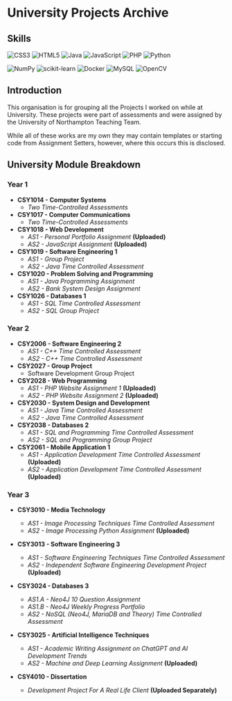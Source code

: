 # University Projects Archive
## Skills
![CSS3](https://img.shields.io/badge/css3-%231572B6.svg?style=for-the-badge&logo=css3&logoColor=white)
![HTML5](https://img.shields.io/badge/html5-%23E34F26.svg?style=for-the-badge&logo=html5&logoColor=white)
![Java](https://img.shields.io/badge/java-%23ED8B00.svg?style=for-the-badge&logo=openjdk&logoColor=white)
![JavaScript](https://img.shields.io/badge/javascript-%23323330.svg?style=for-the-badge&logo=javascript&logoColor=%23F7DF1E)
![PHP](https://img.shields.io/badge/php-%23777BB4.svg?style=for-the-badge&logo=php&logoColor=white)
![Python](https://img.shields.io/badge/python-3670A0?style=for-the-badge&logo=python&logoColor=ffdd54)


![NumPy](https://img.shields.io/badge/numpy-%23013243.svg?style=for-the-badge&logo=numpy&logoColor=white)
![scikit-learn](https://img.shields.io/badge/scikit--learn-%23F7931E.svg?style=for-the-badge&logo=scikit-learn&logoColor=white)
![Docker](https://img.shields.io/badge/docker-%230db7ed.svg?style=for-the-badge&logo=docker&logoColor=white)
![MySQL](https://img.shields.io/badge/mysql-%2300f.svg?style=for-the-badge&logo=mysql&logoColor=white)
![OpenCV](https://img.shields.io/badge/opencv-%23white.svg?style=for-the-badge&logo=opencv&logoColor=white)

## Introduction
  This organisation is for grouping all the Projects I worked on while at University. 
  These projects were part of assessments and were assigned by the University of Northampton Teaching Team.
  
  While all of these works are my own they may contain templates or starting code from Assignment Setters, however, where this occurs this 
  is disclosed. 

## University Module Breakdown

### Year 1
- **CSY1014 - Computer Systems**
  - *Two Time-Controlled Assessments*
- **CSY1017 - Computer Communications**
  - *Two Time-Controlled Assessments*
- **CSY1018 - Web Development**
  - *AS1 - Personal Portfolio Assignment* **(Uploaded)**
  - *AS2 - JavaScript Assignment* **(Uploaded)**
- **CSY1019 - Software Engineering 1**
   - *AS1 - Group Project*
   - *AS2 - Java Time Controlled Assessment*
- **CSY1020 - Problem Solving and Programming**
   - *AS1 - Java Programming Assignment*
   - *AS2 - Bank System Design Assignment* 
- **CSY1026 - Databases 1**
   - *AS1 - SQL Time Controlled Assessment*
   - *AS2 - SQL Group Project*

### Year 2
- **CSY2006 - Software Engineering 2**
  - *AS1 - C++ Time Controlled Assessment*
  - *AS2 - C++ Time Controlled Assessment*
- **CSY2027 - Group Project**
  - Software Development Group Project
- **CSY2028 - Web Programming**
  - *AS1 - PHP Website Assignment 1* **(Uploaded)**
  - *AS2 - PHP Website Assignment 2* **(Uploaded)**
- **CSY2030 - System Design and Development**
  - *AS1 - Java Time Controlled Assessment*
  - *AS2 - Java Time Controlled Assessment*
- **CSY2038 - Databases 2**
  - *AS1 - SQL and Programming Time Controlled Assessment*
  - *AS2 - SQL and Programming Group Project*
- **CSY2061 - Mobile Application 1**
  - *AS1 - Application Development Time Controlled Assessment* **(Uploaded)**
  - *AS2 - Application Development Time Controlled Assessment* **(Uploaded)**

### Year 3
- **CSY3010 - Media Technology**
  - *AS1 - Image Processing Techniques Time Controlled Assessment*
  - *AS2 - Image Processing Python Assignment* **(Uploaded)**
- **CSY3013 - Software Engineering 3**
  - *AS1 - Software Engineering Techniques Time Controlled Assessment*
  - *AS2 - Independent Software Engineering Development Project* **(Uploaded)**
- **CSY3024 - Databases 3**
  - *AS1.A - Neo4J 10 Question Assignment*
  - *AS1.B - Neo4J Weekly Progress Portfolio*
  - *AS2 - NoSQL (Neo4J, MariaDB and Theory) Time Controlled Assessment*
- **CSY3025 - Artificial Intelligence Techniques**
  - *AS1 - Academic Writing Assignment on ChatGPT and AI Development Trends*
  - *AS2 - Machine and Deep Learning Assignment* **(Uploaded)**

- **CSY4010 - Dissertation**
  - *Development Project For A Real Life Client* **(Uploaded Separately)**  

  

